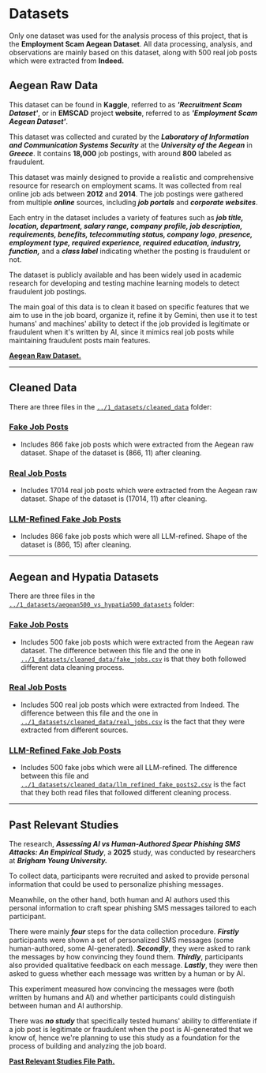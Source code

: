 # Datasets

Only one dataset was used for the analysis process of this project, that is the
**Employment Scam Aegean Dataset**. All data processing, analysis, and
observations are mainly based on this dataset, along with 500 real job posts
which were extracted from **Indeed.**

## Aegean Raw Data

This dataset can be found in **Kaggle**, referred to as **_'Recruitment Scam
Dataset'_**, or in
**EMSCAD** project **website**, referred to as **_'Employment Scam Aegean Dataset'_**.

This dataset was collected and curated by the **_Laboratory of Information and Communication
Systems Security_** at the **_University of the Aegean_** in **_Greece_**.
It contains **18,000** job postings, with around **800** labeled as fraudulent.

This dataset
was mainly designed to  provide a realistic and comprehensive resource for research
on employment scams. It was collected from real online job ads between **2012**
and **2014**.
The job postings were gathered from multiple **_online_** sources, including **_job
portals_** and **_corporate websites_**.

Each entry in the dataset includes a
variety of features such as **_job title, location, department, salary range, company_**
**_profile, job description, requirements, benefits, telecommuting status, company
logo_**, **_presence, employment type, required experience, required education, industry,
function,_** and a **_class label_** indicating whether the posting is fraudulent
or not.

The dataset is publicly available and has been widely used in academic research
for developing and testing machine learning models to detect fraudulent job postings.

The main goal of this data is to clean it based on specific features that we aim
to use in the job board, organize it, refine it by Gemini, then use it to test
humans' and machines' ability to detect if the job provided is legitimate or
fraudulent when it's written by AI, since it mimics real job posts while
maintaining fraudulent posts main features.

[**Aegean Raw Dataset.**](https://github.com/MIT-Emerging-Talent/ET6-CDSP-group-21-repo/blob/28fb2c5be79be0883c8366fb2b4bacbbec9c6809/1_datasets/aegean_raw_data)

---

## Cleaned Data

There are three files in the [`../1_datasets/cleaned_data`](https://github.com/MIT-Emerging-Talent/ET6-CDSP-group-21-repo/blob/1559fd4f70f49837b9626a46db57799e8c5a39da/1_datasets/cleaned_data)
folder:

### [Fake Job Posts](https://github.com/MIT-Emerging-Talent/ET6-CDSP-group-21-repo/blob/14894562ec2b519501aaed5b0525f54313fdfb0f/1_datasets/cleaned_data/fake_jobs.csv)

- Includes 866 fake job posts which were extracted from the Aegean raw dataset. Shape
of the dataset is (866, 11) after cleaning.

### [Real Job Posts](https://github.com/MIT-Emerging-Talent/ET6-CDSP-group-21-repo/blob/14894562ec2b519501aaed5b0525f54313fdfb0f/1_datasets/cleaned_data/real_jobs.csv)

- Includes 17014 real job posts which were extracted from the Aegean raw dataset.
Shape of the dataset is (17014, 11) after cleaning.
  
### [LLM-Refined Fake Job Posts](https://github.com/MIT-Emerging-Talent/ET6-CDSP-group-21-repo/blob/1559fd4f70f49837b9626a46db57799e8c5a39da/1_datasets/cleaned_data/llm_refined_fake_posts2.csv)

- Includes 866 fake job posts which were all LLM-refined. Shape of the dataset
is (866, 15) after cleaning.

---

## Aegean and Hypatia Datasets

There are three files in the [`../1_datasets/aegean500_vs_hypatia500_datasets`](https://github.com/MIT-Emerging-Talent/ET6-CDSP-group-21-repo/blob/e46c53bf17c3d608c8e67b607300d9faf4b6043e/1_datasets/aegean500_vs_hypatia500_datasets)
folder:

### [**Fake Job Posts**](https://github.com/MIT-Emerging-Talent/ET6-CDSP-group-21-repo/blob/e46c53bf17c3d608c8e67b607300d9faf4b6043e/1_datasets/aegean500_vs_hypatia500_datasets/aegean500_fakejobs.csv)

- Includes 500 fake job posts which were extracted from the Aegean raw dataset. The
difference between this file and the one in [`../1_datasets/cleaned_data/fake_jobs.csv`](https://github.com/MIT-Emerging-Talent/ET6-CDSP-group-21-repo/blob/14894562ec2b519501aaed5b0525f54313fdfb0f/1_datasets/cleaned_data/fake_jobs.csv)
is that they both followed different data cleaning process.

### [**Real Job Posts**](https://github.com/MIT-Emerging-Talent/ET6-CDSP-group-21-repo/blob/e46c53bf17c3d608c8e67b607300d9faf4b6043e/1_datasets/aegean500_vs_hypatia500_datasets/hypatia500_realjobs.csv)

- Includes 500 real job posts which were extracted from Indeed. The difference
between this file and the one in [`../1_datasets/cleaned_data/real_jobs.csv`](https://github.com/MIT-Emerging-Talent/ET6-CDSP-group-21-repo/blob/14894562ec2b519501aaed5b0525f54313fdfb0f/1_datasets/cleaned_data/real_jobs.csv)
is the fact that they were extracted from different sources.

### [**LLM-Refined Fake Job Posts**](https://github.com/MIT-Emerging-Talent/ET6-CDSP-group-21-repo/blob/e46c53bf17c3d608c8e67b607300d9faf4b6043e/1_datasets/aegean500_vs_hypatia500_datasets/aegean500_fakejobs_llmrefined.csv)

- Includes 500 fake jobs which were all LLM-refined. The difference between
this file and [`../1_datasets/cleaned_data/llm_refined_fake_posts2.csv`](https://github.com/MIT-Emerging-Talent/ET6-CDSP-group-21-repo/blob/1559fd4f70f49837b9626a46db57799e8c5a39da/1_datasets/cleaned_data/llm_refined_fake_posts2.csv)
is the fact that they both read files that followed different cleaning process.

---

## Past Relevant Studies

The research, **_Assessing AI vs Human-Authored Spear Phishing SMS Attacks: An
Empirical Study_**, a **2025** study, was conducted by researchers at **_Brigham
Young University._**

To collect data, participants were recruited and asked to provide personal
information that could be used to personalize phishing messages.

Meanwhile, on the other hand, both human and AI authors used this personal information
to craft spear phishing SMS messages tailored to each participant.

There were mainly **_four_** steps for the data collection procedure. **_Firstly_**
participants were shown a set of personalized SMS messages (some human-authored,
some AI-generated).
**_Secondly_**, they were asked to rank the messages by how convincing they found
them. **_Thirdly_**, participants also provided qualitative feedback on each message.
**_Lastly_**, they were then asked to guess whether each message was written by a
human or by AI.

This experiment measured how convincing the messages were (both written by humans
and AI) and whether participants could distinguish between human and AI authorship.

There was **_no study_** that specifically tested humans' ability to differentiate
if a job post is legitimate or fraudulent when the post is AI-generated that we
know of, hence we're planning to use this study as a foundation for the process
of building and analyzing the job board.

[**Past Relevant Studies File Path.**](https://github.com/MIT-Emerging-Talent/ET6-CDSP-group-21-repo/blob/549942e9039edafdae73dff7d904ec97fa432148/1_datasets/past_relevant_studies.md)
